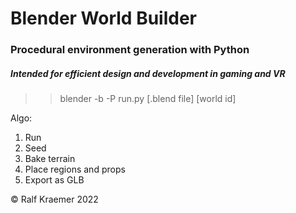 # Blender World Builder

### Procedural environment generation with Python

##### Intended for efficient design and development in gaming and VR

>> blender -b -P run.py [.blend file] [world id]

Algo:
1. Run
2. Seed
3. Bake terrain
4. Place regions and props
5. Export as GLB


© Ralf Kraemer 2022